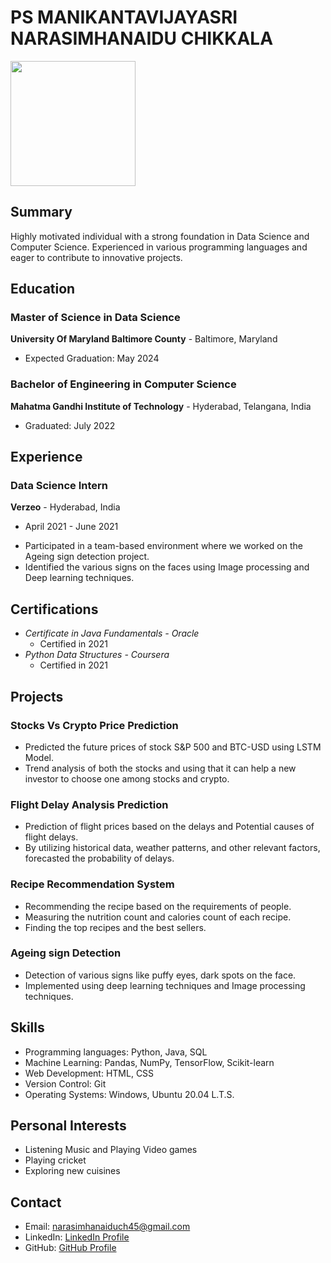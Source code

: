 
# PS MANIKANTAVIJAYASRI NARASIMHANAIDU CHIKKALA
<img src="https://github.com/narasimhachikkala/UMBC-DATA606-FALL2023-THURSDAY/assets/75675597/9df4a56c-1f2e-4e80-b9f2-691d3bab874c" width="200" height="200">


## Summary
Highly motivated individual with a strong foundation in Data Science and Computer Science. Experienced in various programming languages and eager to contribute to innovative projects.


## Education
### Master of Science in Data Science
**University Of Maryland Baltimore County** - Baltimore, Maryland
* Expected Graduation: May 2024

### Bachelor of Engineering in Computer Science
**Mahatma Gandhi Institute of Technology** - Hyderabad, Telangana, India
* Graduated: July 2022

## Experience
### Data Science Intern
**Verzeo** - Hyderabad, India
* April 2021 - June 2021
- Participated in a team-based environment where we worked on the Ageing sign detection project. 
- Identified the various signs on the faces using Image processing and Deep learning techniques.

## Certifications
- *Certificate in Java Fundamentals - Oracle*
  - Certified in 2021
- *Python Data Structures - Coursera*
  - Certified in 2021

## Projects
### Stocks Vs Crypto Price Prediction
- Predicted the future prices of stock S&P 500 and BTC-USD using LSTM Model.
- Trend analysis of both the stocks and using that it can help a new investor to choose one among stocks and crypto.

### Flight Delay Analysis Prediction
- Prediction of flight prices based on the delays and Potential causes of flight delays.
- By utilizing historical data, weather patterns, and other relevant factors, forecasted the probability of delays.

### Recipe Recommendation System
- Recommending the recipe based on the requirements of people.
- Measuring the nutrition count and calories count of each recipe.
- Finding the top recipes and the best sellers.

### Ageing sign Detection
- Detection of various signs like puffy eyes, dark spots on the face.
- Implemented using deep learning techniques and Image processing techniques.

## Skills
- Programming languages: Python, Java, SQL
- Machine Learning: Pandas, NumPy, TensorFlow, Scikit-learn
- Web Development: HTML, CSS
- Version Control: Git
- Operating Systems: Windows, Ubuntu 20.04 L.T.S.

## Personal Interests
- Listening Music and Playing Video games
- Playing cricket
- Exploring new cuisines

## Contact
- Email: narasimhanaiduch45@gmail.com
- LinkedIn: [LinkedIn Profile](https://www.linkedin.com/in/narasimha-naidu-chikkala)
- GitHub: [GitHub Profile](https://github.com/narasimhachikkala)
